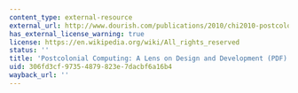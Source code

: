 ```yaml
---
content_type: external-resource
external_url: http://www.dourish.com/publications/2010/chi2010-postcolonial.pdf
has_external_license_warning: true
license: https://en.wikipedia.org/wiki/All_rights_reserved
status: ''
title: 'Postcolonial Computing: A Lens on Design and Development (PDF)'
uid: 306fd3cf-9735-4879-823e-7dacbf6a16b4
wayback_url: ''
---
```

